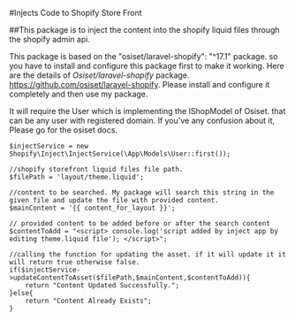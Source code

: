 #Injects Code to Shopify Store Front

##This package is to inject the content into the shopify liquid files through the shopify admin api.

This package is based on the "osiset/laravel-shopify": "^17.1" package. 
so you have to install and configure this package first to make it working. 
Here are the details of *Osiset/laravel-shopify* package.
https://github.com/osiset/laravel-shopify. 
Please install and configure it completely and then use my package.

It will require the User which is implementing the IShopModel of Osiset. that can be any user with registered domain. 
If you've any confusion about it, Please go for the osiset docs.

```$injectService = new Shopify\Inject\InjectService(\App\Models\User::first());```



```
//shopify storefront liquid files file path.
$filePath = 'layout/theme.liquid';

//content to be searched. My package will search this string in the given file and update the file with provided content.
$mainContent = '{{ content_for_layout }}';

// provided content to be added before or after the search content
$contentToAdd = "<script> console.log('script added by inject app by editing theme.liquid file'); </script>";

//calling the function for updating the asset. if it will update it it will return true otherwise false.
if($injectService->updateContentToAsset($filePath,$mainContent,$contentToAdd)){
    return "Content Updated Successfully.";
}else{
    return "Content Already Exists";
}
```

